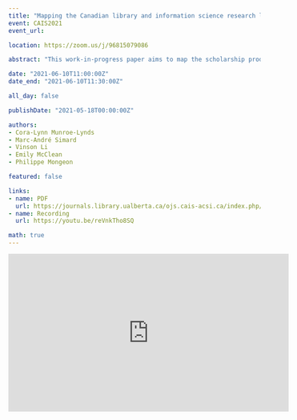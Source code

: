 ```yaml
---
title: "Mapping the Canadian library and information science research landscape"
event: CAIS2021
event_url:

location: https://zoom.us/j/96815079086

abstract: "This work-in-progress paper aims to map the scholarship produced by the eight Canadian Library and Information Science (LIS) schools. After using the citation network to divide publications into several research areas, we analyze how the research output of different LIS schools is distributed across these areas, in an attempt to shed light on the schools’ specificities and commonalities and how each school contributes to the global picture of Canadian LIS research."

date: "2021-06-10T11:00:00Z"
date_end: "2021-06-10T11:30:00Z"

all_day: false

publishDate: "2021-05-18T00:00:00Z"

authors:
- Cora-Lynn Munroe-Lynds
- Marc-André Simard
- Vinson Li
- Emily McClean
- Philippe Mongeon

featured: false

links:
- name: PDF
  url: https://journals.library.ualberta.ca/ojs.cais-acsi.ca/index.php/cais-asci/article/view/1221/1057
- name: Recording
  url: https://youtu.be/reVnkTho8SQ

math: true
---
```


<iframe width="560" height="315" src="https://www.youtube.com/embed/reVnkTho8SQ" title="YouTube video player" frameborder="0" allow="accelerometer; autoplay; clipboard-write; encrypted-media; gyroscope; picture-in-picture" allowfullscreen></iframe>